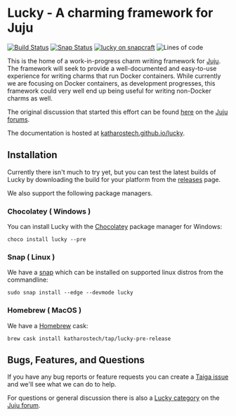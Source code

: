 # Lucky - A charming framework for Juju

[![Build Status][bb]][bl] [![Snap Status][ssi]][ssl] [![lucky on snapcraft][sb]][sl] ![Lines of code][lc]

[bb]: https://cloud.drone.io/api/badges/katharostech/lucky/status.svg
[bl]: https://cloud.drone.io/katharostech/lucky
[ssi]: https://build.snapcraft.io/badge/katharostech/lucky.svg
[ssl]: https://build.snapcraft.io/user/katharostech/lucky
[lc]: https://tokei.rs/b1/github/katharostech/lucky?category=code
[sb]: https://snapcraft.io//lucky/badge.svg
[sl]: https://snapcraft.io/lucky

This is the home of a work-in-progress charm writing framework for [Juju]. The framework will seek to provide a well-documented and easy-to-use experience for writing charms that run Docker containers. While currently we are focusing on Docker containers, as development progresses, this framework could very well end up being useful for writing non-Docker charms as well.

The original discussion that started this effort can be found [here][discussion] on the [Juju forums][forums].

The documentation is hosted at [katharostech.github.io/lucky].

[juju]: https://jaas.ai
[discussion]: https://discourse.jujucharms.com/t/is-the-reactive-framework-making-juju-slow-my-experiences-with-juju-so-far/2282/9?u=zicklag
[forums]: https://discourse.jujucharms.com/
[katharostech.github.io/lucky]: https://katharostech.github.io/lucky

## Installation

Currently there isn't much to try yet, but you can test the latest builds of Lucky by downloading the build for your platform from the [releases] page.

We also support the following package managers.

[releases]: https://github.com/katharostech/lucky/releases

### Chocolatey ( Windows )

You can install Lucky with the [Chocolatey] package manager for Windows:

    choco install lucky --pre

[chocolatey]: https://chocolatey.org/

### Snap ( Linux )

We have a [snap] which can be installed on supported linux distros from the commandline:

    sudo snap install --edge --devmode lucky

[snap]: https://snapcraft.io/lucky

### Homebrew ( MacOS )

We have a [Homebrew] cask:

    brew cask install katharostech/tap/lucky-pre-release

[homebrew]: https://brew.sh/

## Bugs, Features, and Questions

If you have any bug reports or feature requests you can create a [Taiga issue][ti] and we'll see what we can do to help.

For questions or general discussion there is also a [Lucky category][lc] on the [Juju forum][jf].

[lc]: https://discourse.jujucharms.com/c/related-software/lucky
[jf]: https://discourse.jujucharms.com
[ti]: https://tree.taiga.io/project/zicklag-lucky/issues